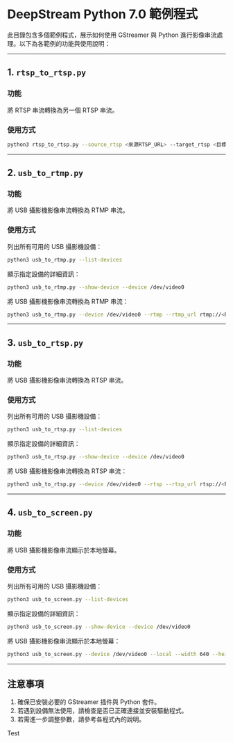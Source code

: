 # DeepStream Python 7.0 範例程式

此目錄包含多個範例程式，展示如何使用 GStreamer 與 Python 進行影像串流處理。以下為各範例的功能與使用說明：

---

## 1. `rtsp_to_rtsp.py`
### 功能
將 RTSP 串流轉換為另一個 RTSP 串流。

### 使用方式
```bash
python3 rtsp_to_rtsp.py --source_rtsp <來源RTSP_URL> --target_rtsp <目標RTSP_URL>
```

---

## 2. `usb_to_rtmp.py`
### 功能
將 USB 攝影機影像串流轉換為 RTMP 串流。

### 使用方式
列出所有可用的 USB 攝影機設備：
```bash
python3 usb_to_rtmp.py --list-devices
```

顯示指定設備的詳細資訊：
```bash
python3 usb_to_rtmp.py --show-device --device /dev/video0
```

將 USB 攝影機影像串流轉換為 RTMP 串流：
```bash
python3 usb_to_rtmp.py --device /dev/video0 --rtmp --rtmp_url rtmp://<RTMP_SERVER>/<STREAM_KEY> --width 640 --height 480 --fps 30
```

---

## 3. `usb_to_rtsp.py`
### 功能
將 USB 攝影機影像串流轉換為 RTSP 串流。

### 使用方式
列出所有可用的 USB 攝影機設備：
```bash
python3 usb_to_rtsp.py --list-devices
```

顯示指定設備的詳細資訊：
```bash
python3 usb_to_rtsp.py --show-device --device /dev/video0
```

將 USB 攝影機影像串流轉換為 RTSP 串流：
```bash
python3 usb_to_rtsp.py --device /dev/video0 --rtsp --rtsp_url rtsp://<RTSP_SERVER>:<PORT>/<STREAM_NAME> --width 640 --height 480 --fps 30
```

---

## 4. `usb_to_screen.py`
### 功能
將 USB 攝影機影像串流顯示於本地螢幕。

### 使用方式
列出所有可用的 USB 攝影機設備：
```bash
python3 usb_to_screen.py --list-devices
```

顯示指定設備的詳細資訊：
```bash
python3 usb_to_screen.py --show-device --device /dev/video0
```

將 USB 攝影機影像串流顯示於本地螢幕：
```bash
python3 usb_to_screen.py --device /dev/video0 --local --width 640 --height 480 --fps 30
```

---

## 注意事項
1. 確保已安裝必要的 GStreamer 插件與 Python 套件。
2. 若遇到設備無法使用，請檢查是否已正確連接並安裝驅動程式。
3. 若需進一步調整參數，請參考各程式內的說明。

Test
